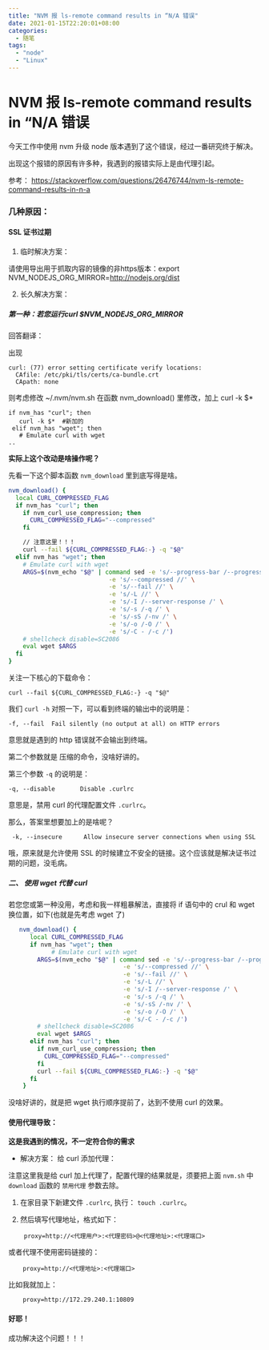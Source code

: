 ```yaml
---
title: "NVM 报 ls-remote command results in “N/A 错误"
date: 2021-01-15T22:20:01+08:00
categories:
  - 随笔
tags:
  - "node"
  - "Linux"
---
```


# NVM 报 ls-remote command results in “N/A 错误


今天工作中使用 nvm 升级 node 版本遇到了这个错误，经过一番研究终于解决。


出现这个报错的原因有许多种，我遇到的报错实际上是由代理引起。

参考： https://stackoverflow.com/questions/26476744/nvm-ls-remote-command-results-in-n-a

### 几种原因：

#### SSL 证书过期

1. 临时解决方案：


请使用导出用于抓取内容的镜像的非https版本：export NVM_NODEJS_ORG_MIRROR=http://nodejs.org/dist


2. 长久解决方案：


##### 第一种：若您运行curl $NVM\_NODEJS\_ORG_MIRROR

回答翻译：

出现

    curl: (77) error setting certificate verify locations:
      CAfile: /etc/pki/tls/certs/ca-bundle.crt
      CApath: none

则考虑修改 ~/.nvm/nvm.sh
在函数 nvm_download() 里修改，加上 curl -k $*



    if nvm_has "curl"; then
       curl -k $*  #新加的
     elif nvm_has "wget"; then
       # Emulate curl with wget
    ..


**实际上这个改动是啥操作呢？**

先看一下这个脚本函数 `nvm_download` 里到底写得是啥。

```bash
nvm_download() {
  local CURL_COMPRESSED_FLAG
  if nvm_has "curl"; then
    if nvm_curl_use_compression; then
      CURL_COMPRESSED_FLAG="--compressed"
    fi

    // 注意这里！！！
    curl --fail ${CURL_COMPRESSED_FLAG:-} -q "$@"
  elif nvm_has "wget"; then
    # Emulate curl with wget
    ARGS=$(nvm_echo "$@" | command sed -e 's/--progress-bar /--progress=bar /' \
                            -e 's/--compressed //' \
                            -e 's/--fail //' \
                            -e 's/-L //' \
                            -e 's/-I /--server-response /' \
                            -e 's/-s /-q /' \
                            -e 's/-sS /-nv /' \
                            -e 's/-o /-O /' \
                            -e 's/-C - /-c /')
    # shellcheck disable=SC2086
    eval wget $ARGS
  fi
}
```

关注一下核心的下载命令：

`curl --fail ${CURL_COMPRESSED_FLAG:-} -q "$@"`

我们 `curl -h` 对照一下，可以看到终端的输出中的说明是：

`-f, --fail  Fail silently (no output at all) on HTTP errors`

意思就是遇到的 http 错误就不会输出到终端。

第二个参数就是 压缩的命令，没啥好讲的。

第三个参数 `-q` 的说明是：

`-q, --disable       Disable .curlrc`

意思是，禁用 curl 的代理配置文件 `.curlrc`。

那么，答案里想要加上的是啥呢？

` -k, --insecure      Allow insecure server connections when using SSL`

哦，原来就是允许使用 SSL 的时候建立不安全的链接。这个应该就是解决证书过期的问题，没毛病。


##### 二、 使用 wget 代替 curl

若您您或第一种没用，考虑和我一样粗暴解法，直接将 if 语句中的 crul 和 wget 换位置，如下(也就是先考虑 wget 了)

```bash
   nvm_download() {
      local CURL_COMPRESSED_FLAG
      if nvm_has "wget"; then
            # Emulate curl with wget
        ARGS=$(nvm_echo "$@" | command sed -e 's/--progress-bar /--progress=bar /' \
                                -e 's/--compressed //' \
                                -e 's/--fail //' \
                                -e 's/-L //' \
                                -e 's/-I /--server-response /' \
                                -e 's/-s /-q /' \
                                -e 's/-sS /-nv /' \
                                -e 's/-o /-O /' \
                                -e 's/-C - /-c /')
        # shellcheck disable=SC2086
        eval wget $ARGS
      elif nvm_has "curl"; then
        if nvm_curl_use_compression; then
          CURL_COMPRESSED_FLAG="--compressed"
        fi
        curl --fail ${CURL_COMPRESSED_FLAG:-} -q "$@"
      fi
    }
```
没啥好讲的，就是把 wget 执行顺序提前了，达到不使用 curl 的效果。


#### 使用代理导致：

**这是我遇到的情况，不一定符合你的需求**

* 解决方案： 给 curl 添加代理：

注意这里我是给 curl 加上代理了，配置代理的结果就是，须要把上面 `nvm.sh` 中 `download` 函数的 `禁用代理` 参数去除。

1. 在家目录下新建文件 `.curlrc`, 执行：  `touch .curlrc`。
2. 然后填写代理地址，格式如下：

        proxy=http://<代理用户>:<代理密码>@<代理地址>:<代理端口>

或者代理不使用密码链接的：

        proxy=http://<代理地址>:<代理端口>

比如我就加上：

        proxy=http://172.29.240.1:10809

#### 好耶！

成功解决这个问题！！！
